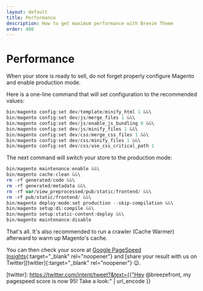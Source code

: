 ```yaml
---
layout: default
title: Performance
description: How to get maximum performance with Breeze Theme
order: 400
---
```


# Performance

When your store is ready to sell, do not forget properly configure Magento
and enable production mode.

Here is a one-line command that will set configuration to the recommended
values:

```powershell
bin/magento config:set dev/template/minify_html 1 &&\
bin/magento config:set dev/js/merge_files 1 &&\
bin/magento config:set dev/js/enable_js_bundling 0 &&\
bin/magento config:set dev/js/minify_files 1 &&\
bin/magento config:set dev/css/merge_css_files 1 &&\
bin/magento config:set dev/css/minify_files 1 &&\
bin/magento config:set dev/css/use_css_critical_path 1
```

The next command will switch your store to the production mode:

```powershell
bin/magento maintenance:enable &&\
bin/magento cache:clean &&\
rm -rf generated/code &&\
rm -rf generated/metadata &&\
rm -rf var/view_preprocessed/pub/static/frontend/ &&\
rm -rf pub/static/frontend/ &&\
bin/magento deploy:mode:set production --skip-compilation &&\
bin/magento setup:di:compile &&\
bin/magento setup:static-content:deploy &&\
bin/magento maintenance:disable
```

That's all. It's also recommended to run a crawler (Cache Warmer) afterward
to warm up Magento's cache.

You can then check your score at
[Google PageSpeed Insights](https://pagespeed.web.dev/){:target="_blank" rel="noopener"}
and [share your result with us on Twitter][twitter]{:target="_blank" rel="noopener"} 😉.

[twitter]: https://twitter.com/intent/tweet?&text={{"Hey @breezefront, my pagespeed score is now 95! Take a look:" | url_encode }}
